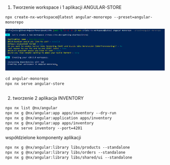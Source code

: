 

1) Tworzenie workspace i 1 aplikacji ANGULAR-STORE
```
npx create-nx-workspace@latest angular-monorepo --preset=angular-monorepo
```
![](2025-03-14-16-09-25.png)


```
cd angular-monorepo
npx nx serve angular-store


```

2) tworzenie 2 aplikacja INVENTORY
```
npx nx list @nx/angular
npx nx g @nx/angular:app apps/inventory --dry-run
npx nx g @nx/angular:application apps/inventory 
npx nx g @nx/angular:app apps/inventory
npx nx serve inventory --port=4201

```

współdzielone komponenty aplikacji
```
npx nx g @nx/angular:library libs/products --standalone
npx nx g @nx/angular:library libs/orders --standalone
npx nx g @nx/angular:library libs/shared/ui --standalone
```
